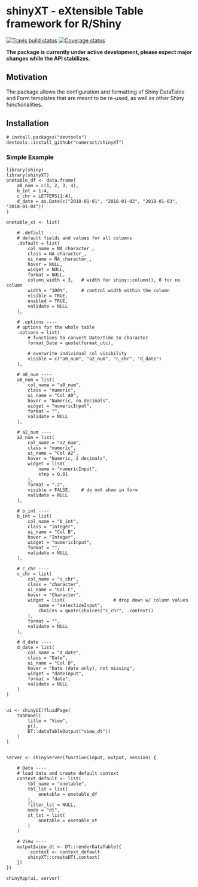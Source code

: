 # shinyXT - eXtensible Table framework for R/Shiny
[![Travis build status](https://travis-ci.org/numeract/shinyXT.svg?branch=master)](https://travis-ci.org/numeract/shinyXT)
[![Coverage status](https://codecov.io/gh/numeract/shinyXT/branch/master/graph/badge.svg)](https://codecov.io/github/numeract/shinyXT?branch=master)

**The package is currently under active development, please expect major 
changes while the API stabilizes.**

## Motivation

The package allows the configuration and formatting of Shiny DataTable and Form 
templates that are meant to be re-used, as well as other Shiny functionalities.


## Installation

```
# install.packages("devtools")
devtools::install_github("numeract/shinyXT")
```

### Simple Example

```
library(shiny)
library(shinyXT)
onetable_df <- data.frame(
    a0_num = c(1, 2, 3, 4),
    b_int = 1:4,
    c_chr = LETTERS[1:4],
    d_date = as.Date(c("2018-01-01", "2018-01-02", "2018-01-03", "2018-01-04"))
)

onetable_xt <- list(
    
    # .default ----
    # default fields and values for all columns
    .default = list(
        col_name = NA_character_,
        class = NA_character_,
        ui_name = NA_character_,
        hover = NULL,
        widget = NULL,
        format = NULL,
        column_width = 3,   # width for shiny::column(), 0 for no column
        width = "100%",     # control width within the column
        visible = TRUE,
        enabled = TRUE,
        validate = NULL
    ),
    
    # .options ----
    # options for the whole table
    .options = list(
        # functions to convert Date/Time to character
        format_Date = quote(format_utc),
    
        # overwrite individual col visibility
        visible = c("a0_num", "a2_num", "c_chr", "d_date")
    ),
    
    # a0_num ----
    a0_num = list(
        col_name = "a0_num",
        class = "numeric",
        ui_name = "Col A0",
        hover = "Numeric, no decimals",
        widget = "numericInput",
        format = "",
        validate = NULL
    ),
    
    # a2_num ----
    a2_num = list(
        col_name = "a2_num",
        class = "numeric",
        ui_name = "Col A2",
        hover = "Numeric, 2 decimals",
        widget = list(
            name = "numericInput",
            step = 0.01
        ),
        format = ".2",
        visible = FALSE,    # do not show in form
        validate = NULL
    ),
    
    # b_int ----
    b_int = list(
        col_name = "b_int",
        class = "integer",
        ui_name = "Col B",
        hover = "Integer",
        widget = "numericInput",
        format = "",
        validate = NULL
    ),
    
    # c_chr ----
    c_chr = list(
        col_name = "c_chr",
        class = "character",
        ui_name = "Col C",
        hover = "Character",
        widget = list(                  # drop down w/ column values
            name = "selectizeInput",
            choices = quote(choices("c_chr", .context))
        ),
        format = "",
        validate = NULL
    ),
    
    # d_date ----
    d_date = list(
        col_name = "d_date",
        class = "Date",
        ui_name = "Col D",
        hover = "Date (date only), not missing",
        widget = "dateInput",
        format = "date",
        validate = NULL
    )
)


ui <- shinyUI(fluidPage( 
    tabPanel(
        title = "View",
        p(),
        DT::dataTableOutput("view_dt"))
    )
)


server <- shinyServer(function(input, output, session) {
    
    # Data ----
    # load data and create default context
    context_default <- list(
        tbl_name = "onetable",
        tbl_lst = list(
            onetable = onetable_df
        ),
        filter_lst = NULL,
        mode = "dt",
        xt_lst = list(
            onetable = onetable_xt
        )
    )
    
    # View ----
    output$view_dt <- DT::renderDataTable({
        .context <- context_default
        shinyXT::createDT(.context)
    })
})

shinyApp(ui, server)
```
